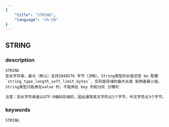 ```yaml
---
{
    "title": "STRING",
    "language": "zh-CN"
}
---
```


<!-- 
Licensed to the Apache Software Foundation (ASF) under one
or more contributor license agreements.  See the NOTICE file
distributed with this work for additional information
regarding copyright ownership.  The ASF licenses this file
to you under the Apache License, Version 2.0 (the
"License"); you may not use this file except in compliance
with the License.  You may obtain a copy of the License at

  http://www.apache.org/licenses/LICENSE-2.0

Unless required by applicable law or agreed to in writing,
software distributed under the License is distributed on an
"AS IS" BASIS, WITHOUT WARRANTIES OR CONDITIONS OF ANY
KIND, either express or implied.  See the License for the
specific language governing permissions and limitations
under the License.
-->

## STRING
### description
    STRING
    变长字符串，最大（默认）支持1048576 字节（1MB）。String类型的长度还受 be 配置  `string_type_length_soft_limit_bytes`, 实际能存储的最大长度 取两者最小值，String类型只能用在value 列，不能用在 key 列和分区 分桶列
    
    注意：变长字符串是以UTF-8编码存储的，因此通常英文字符占1个字节，中文字符占3个字节。

### keywords

    STRING
